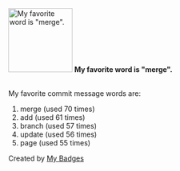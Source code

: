 <img src="https://my-badges.github.io/my-badges/favorite-word.png" alt="My favorite word is &quot;merge&quot;." title="My favorite word is &quot;merge&quot;." width="128">
<strong>My favorite word is &quot;merge&quot;.</strong>
<br><br>

My favorite commit message words are:

1. merge (used 70 times)
2. add (used 61 times)
3. branch (used 57 times)
4. update (used 56 times)
5. page (used 55 times)


Created by <a href="https://github.com/my-badges/my-badges">My Badges</a>